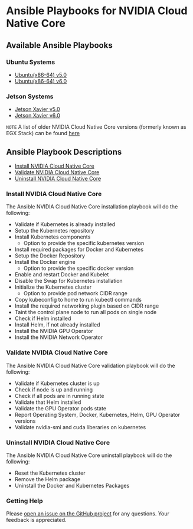 <h1>Ansible Playbooks for NVIDIA Cloud Native Core </h1>

<h2> Available Ansible Playbooks </h2>

<h3> Ubuntu Systems </h3>

- [Ubuntu(x86-64) v5.0](https://github.com/NVIDIA/cloud-native-core/blob/master/playbooks/Ubuntu_Server_v5.0.md)
- [Ubuntu(x86-64) v6.0](https://github.com/NVIDIA/cloud-native-core/blob/master/playbooks/Ubuntu_Server_v6.0.md)

<h3> Jetson Systems </h3>

- [Jetson Xavier v5.0](https://github.com/NVIDIA/cloud-native-core/blob/master/playbooks/Jetson_Xavier_v5.0.md)
- [Jetson Xavier v6.0](https://github.com/NVIDIA/cloud-native-core/blob/master/playbooks/Jetson_Xavier_v6.0.md)

`NOTE`
A list of older NVIDIA Cloud Native Core versions (formerly known as EGX Stack) can be found [here](https://github.com/NVIDIA/cloud-native-core/blob/master/playbooks/older_versions/readme.md)

<h2> Ansible Playbook Descriptions </h2>

- [Install NVIDIA Cloud Native Core](#Install-NVIDIA-Cloud-Native-Core)
- [Validate NVIDIA Cloud Native Core](#Validate-NVIDIA-Cloud-Native-Core)
- [Uninstall NVIDIA Cloud Native Core](#Uninstall-NVIDIA-Cloud-Native-Core)

### Install NVIDIA Cloud Native Core 

The Ansible NVIDIA Cloud Native Core installation playbook will do the following:

- Validate if Kubernetes is already installed
- Setup the Kubernetes repository
- Install Kubernetes components 
  - Option to provide the specific kubernetes version
- Install required packages for Docker and Kubernetes
- Setup the Docker Repository
- Install the Docker engine 
  - Option to provide the specific docker version
- Enable and restart Docker and Kubelet
- Disable the Swap for Kubernetes installation
- Initialize the Kubernetes cluster 
  - Option to provide pod network CIDR range
- Copy kubeconfig to home to run kubectl commands
- Install the required networking plugin based on CIDR range
- Taint the control plane node to run all pods on single node
- Check if Helm installed
- Install Helm, if not already installed
- Install the NVIDIA GPU Operator
- Install the NVIDIA Network Operator 

### Validate NVIDIA Cloud Native Core 

The Ansible NVIDIA Cloud Native Core validation playbook will do the following:

- Validate if Kubernetes cluster is up
- Check if node is up and running
- Check if all pods are in running state
- Validate that Helm installed
- Validate the GPU Operator pods state
- Report Operating System, Docker, Kubernetes, Helm, GPU Operator versions
- Validate nvidia-smi and cuda liberaries on kubernetes

### Uninstall NVIDIA Cloud Native Core 

The Ansible NVIDIA Cloud Native Core uninstall playbook will do the following:

- Reset the Kubernetes cluster
- Remove the Helm package
- Uninstall the Docker and Kubernetes Packages

### Getting Help

Please [open an issue on the GitHub project](https://github.com/NVIDIA/cloud-native-core/issues) for any questions. Your feedback is appreciated.



